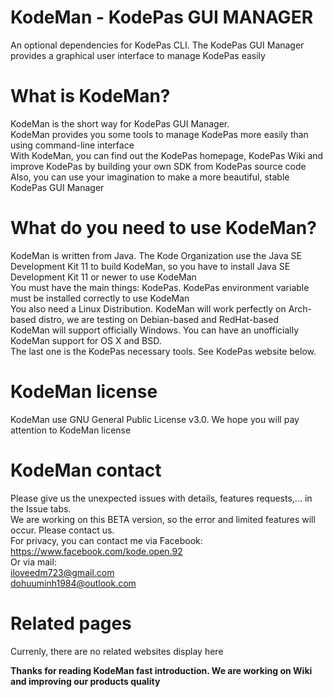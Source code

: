 <html>
  
# KodeMan - KodePas GUI MANAGER
An optional dependencies for KodePas CLI. The KodePas GUI Manager provides a graphical user interface to manage KodePas easily 
 
# What is KodeMan?
KodeMan is the short way for KodePas GUI Manager. 
<br>
KodeMan provides you some tools to manage KodePas more easily than using command-line interface
<br> 
With KodeMan, you can find out the KodePas homepage, KodePas Wiki and improve KodePas by building your own SDK from KodePas source code
<br>
Also, you can use your imagination to make a more beautiful, stable KodePas GUI Manager
# What do you need to use KodeMan?
KodeMan is written from Java. The Kode Organization use the Java SE Development Kit 11 to build KodeMan, so you have to install Java SE Development Kit 11 or newer to use KodeMan
<br> 
You must have the main things: KodePas. KodePas environment variable must be installed correctly to use KodeMan
<br>
You also need a Linux Distribution. KodeMan will work perfectly on Arch-based distro, we are testing on Debian-based and RedHat-based
<br>
KodeMan will support officially Windows. You can have an unofficially KodeMan support for OS X and BSD.
<br> 
The last one is the KodePas necessary tools. See KodePas website below.
# KodeMan license
KodeMan use GNU General Public License v3.0. We hope you will pay attention to KodeMan license
# KodeMan contact
Please give us the unexpected issues with details, features requests,... in the Issue tabs.
<br>
We are working on this BETA version, so the error and limited features will occur. Please contact us.
<br>
For privacy, you can contact me via Facebook: https://www.facebook.com/kode.open.92
<br>
Or via mail:
<br>
iloveedm723@gmail.com
<br>
dohuuminh1984@outlook.com
<br>
# Related pages
Currenly, there are no related websites display here
<br>

**Thanks for reading KodeMan fast introduction. We are working on Wiki and improving our products quality**

</html>
